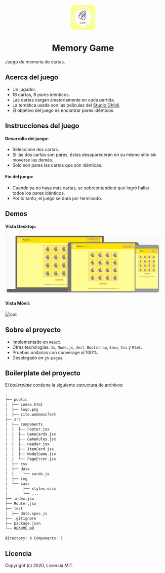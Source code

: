 <p align="center"><a href="public/logo.png"><img src="./public/logo.png" width=80px></a></p>
<h1 align="center">Memory Game</h1>

Juego de memoria de cartas.

## Acerca del juego

- Un jugador.
- 16 cartas, 8 pares idénticos.
- Las cartas cargan aleatoriamente en cada partida. 
- La temática usada son las películas del [Studio Ghibli](https://es.wikipedia.org/wiki/Studio_Ghibli).
- El objetivo del juego es encontrar pares idénticos.

## Instrucciones del juego

#### Desarrollo del juego:
- Seleccione dos cartas. 
- Si las dos cartas son pares, éstas desaparecerán en su mismo sitio sin moverse las demás. 
- Solo son pares las cartas que son idénticas.

#### Fin del juego:
- Cuando ya no haya más cartas, se sobreentenderá que logró hallar todos los pares idénticos. 
- Por lo tanto, el juego se dará por terminado.

## Demos

#### Vista Desktop:

<img src="./src/img/demo.png" alt="Demo Memory Game">

#### Vista Móvil:

![out](https://user-images.githubusercontent.com/110297/45984241-b8b51c00-c025-11e8-8fa4-a390016bee9d.gif)


## Sobre el proyecto

- Implementado en `React`.
- Otras tecnologías: `Js`, `Node.js`, `Jest`, `Bootstrap`, `Sass`, `Css` y `Html`.
- Pruebas unitarias con converage al 100%.
- Desplegado en `gh-pages`.

## Boilerplate del proyecto
El _boilerplate_ contiene la siguiente estructura de archivos:

```text
.
├── public
|  ├── index.html
|  ├── logo.png
|  ├── site.webmanifest
├── src
|  ├── components
|  |  ├── Footer.jsx
|  |  ├── GameCards.jsx
|  |  ├── GameRules.jsx
|  |  ├── Header.jsx
|  |  ├── ItemCard.jsx
|  |  ├── ModalGame.jsx
|  |  └── PageError.jsx
|  ├── css
|  ├── data
|  |    └── cards.js
|  ├── img
|  └── sass
|       ├── styles.scss
|       └── ...
├── index.jsx
├── Router.jsx
├── test
|  ├── data.spec.js
├── .gitignore
├── package.json
└── README.md

directory: 8 Components: 7
```

## Licencia

Copyright (c) 2020, Licencia MIT.
